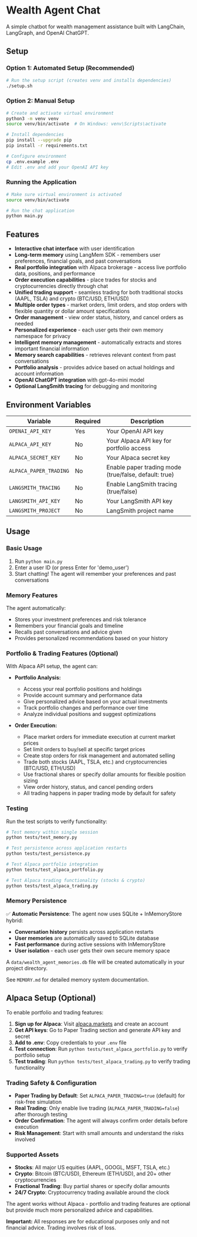# Wealth Agent Chat

A simple chatbot for wealth management assistance built with LangChain, LangGraph, and OpenAI ChatGPT.

## Setup

### Option 1: Automated Setup (Recommended)
```bash
# Run the setup script (creates venv and installs dependencies)
./setup.sh
```

### Option 2: Manual Setup
```bash
# Create and activate virtual environment
python3 -m venv venv
source venv/bin/activate  # On Windows: venv\Scripts\activate

# Install dependencies
pip install --upgrade pip
pip install -r requirements.txt

# Configure environment
cp .env.example .env
# Edit .env and add your OpenAI API key
```

### Running the Application
```bash
# Make sure virtual environment is activated
source venv/bin/activate

# Run the chat application
python main.py
```

## Features

- **Interactive chat interface** with user identification
- **Long-term memory** using LangMem SDK - remembers user preferences, financial goals, and past conversations
- **Real portfolio integration** with Alpaca brokerage - access live portfolio data, positions, and performance
- **Order execution capabilities** - place trades for stocks and cryptocurrencies directly through chat
- **Unified trading support** - seamless trading for both traditional stocks (AAPL, TSLA) and crypto (BTC/USD, ETH/USD)
- **Multiple order types** - market orders, limit orders, and stop orders with flexible quantity or dollar amount specifications
- **Order management** - view order status, history, and cancel orders as needed
- **Personalized experience** - each user gets their own memory namespace for privacy
- **Intelligent memory management** - automatically extracts and stores important financial information
- **Memory search capabilities** - retrieves relevant context from past conversations
- **Portfolio analysis** - provides advice based on actual holdings and account information
- **OpenAI ChatGPT integration** with gpt-4o-mini model
- **Optional LangSmith tracing** for debugging and monitoring

## Environment Variables

| Variable | Required | Description |
|----------|----------|-------------|
| `OPENAI_API_KEY` | Yes | Your OpenAI API key |
| `ALPACA_API_KEY` | No | Your Alpaca API key for portfolio access |
| `ALPACA_SECRET_KEY` | No | Your Alpaca secret key |
| `ALPACA_PAPER_TRADING` | No | Enable paper trading mode (true/false, default: true) |
| `LANGSMITH_TRACING` | No | Enable LangSmith tracing (true/false) |
| `LANGSMITH_API_KEY` | No | Your LangSmith API key |
| `LANGSMITH_PROJECT` | No | LangSmith project name |

## Usage

### Basic Usage
1. Run `python main.py`
2. Enter a user ID (or press Enter for 'demo_user')
3. Start chatting! The agent will remember your preferences and past conversations

### Memory Features
The agent automatically:
- Stores your investment preferences and risk tolerance
- Remembers your financial goals and timeline
- Recalls past conversations and advice given
- Provides personalized recommendations based on your history

### Portfolio & Trading Features (Optional)
With Alpaca API setup, the agent can:
- **Portfolio Analysis:**
  - Access your real portfolio positions and holdings
  - Provide account summary and performance data
  - Give personalized advice based on your actual investments
  - Track portfolio changes and performance over time
  - Analyze individual positions and suggest optimizations

- **Order Execution:**
  - Place market orders for immediate execution at current market prices
  - Set limit orders to buy/sell at specific target prices
  - Create stop orders for risk management and automated selling
  - Trade both stocks (AAPL, TSLA, etc.) and cryptocurrencies (BTC/USD, ETH/USD)
  - Use fractional shares or specify dollar amounts for flexible position sizing
  - View order history, status, and cancel pending orders
  - All trading happens in paper trading mode by default for safety

### Testing
Run the test scripts to verify functionality:
```bash
# Test memory within single session
python tests/test_memory.py

# Test persistence across application restarts
python tests/test_persistence.py

# Test Alpaca portfolio integration
python tests/test_alpaca_portfolio.py

# Test Alpaca trading functionality (stocks & crypto)
python tests/test_alpaca_trading.py
```

### Memory Persistence
✅ **Automatic Persistence**: The agent now uses SQLite + InMemoryStore hybrid:
- **Conversation history** persists across application restarts
- **User memories** are automatically saved to SQLite database
- **Fast performance** during active sessions with InMemoryStore
- **User isolation** - each user gets their own secure memory space

A `data/wealth_agent_memories.db` file will be created automatically in your project directory.

See `MEMORY.md` for detailed memory system documentation.

## Alpaca Setup (Optional)

To enable portfolio and trading features:

1. **Sign up for Alpaca**: Visit [alpaca.markets](https://alpaca.markets/) and create an account
2. **Get API keys**: Go to Paper Trading section and generate API key and secret
3. **Add to .env**: Copy credentials to your `.env` file
4. **Test connection**: Run `python tests/test_alpaca_portfolio.py` to verify portfolio setup
5. **Test trading**: Run `python tests/test_alpaca_trading.py` to verify trading functionality

### Trading Safety & Configuration

- **Paper Trading by Default**: Set `ALPACA_PAPER_TRADING=true` (default) for risk-free simulation
- **Real Trading**: Only enable live trading (`ALPACA_PAPER_TRADING=false`) after thorough testing
- **Order Confirmation**: The agent will always confirm order details before execution
- **Risk Management**: Start with small amounts and understand the risks involved

### Supported Assets

- **Stocks**: All major US equities (AAPL, GOOGL, MSFT, TSLA, etc.)
- **Crypto**: Bitcoin (BTC/USD), Ethereum (ETH/USD), and 20+ other cryptocurrencies
- **Fractional Trading**: Buy partial shares or specify dollar amounts
- **24/7 Crypto**: Cryptocurrency trading available around the clock

The agent works without Alpaca - portfolio and trading features are optional but provide much more personalized advice and capabilities.

**Important:** All responses are for educational purposes only and not financial advice. Trading involves risk of loss.
